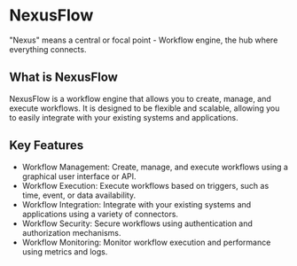 # NexusFlow
"Nexus" means a central or focal point - Workflow engine, the hub where everything connects.

## What is NexusFlow
NexusFlow is a workflow engine that allows you to create, manage, and execute workflows. It is designed to be flexible and scalable, allowing you to easily integrate with your existing systems and applications.

## Key Features
- Workflow Management: Create, manage, and execute workflows using a graphical user interface or API.
- Workflow Execution: Execute workflows based on triggers, such as time, event, or data availability.
- Workflow Integration: Integrate with your existing systems and applications using a variety of connectors.
- Workflow Security: Secure workflows using authentication and authorization mechanisms.
- Workflow Monitoring: Monitor workflow execution and performance using metrics and logs.
